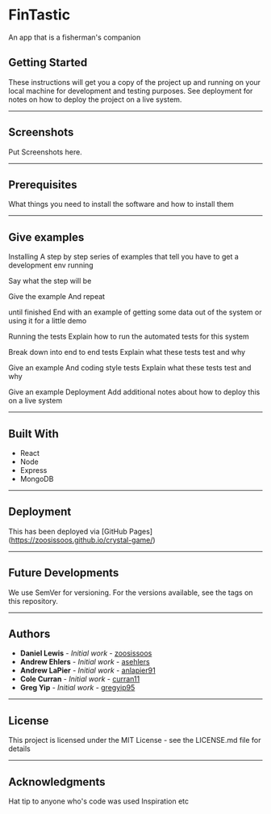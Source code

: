 # FinTastic
An app that is a fisherman's companion

## Getting Started
These instructions will get you a copy of the project up and running on your local machine for development and testing purposes. See deployment for notes on how to deploy the project on a live system.

---
## Screenshots

Put Screenshots here.

---
## Prerequisites
What things you need to install the software and how to install them

---
## Give examples
Installing
A step by step series of examples that tell you have to get a development env running

Say what the step will be

Give the example
And repeat

until finished
End with an example of getting some data out of the system or using it for a little demo

Running the tests
Explain how to run the automated tests for this system

Break down into end to end tests
Explain what these tests test and why

Give an example
And coding style tests
Explain what these tests test and why

Give an example
Deployment
Add additional notes about how to deploy this on a live system

---
## Built With
* React
* Node
* Express
* MongoDB

---
## Deployment
This has been deployed via [GitHub Pages] (https://zoosissoos.github.io/crystal-game/)

---
## Future Developments
We use SemVer for versioning. For the versions available, see the tags on this repository.

---
## Authors

* **Daniel Lewis** - *Initial work* - [zoosissoos](https://github.com/zoosissoos)
* **Andrew Ehlers** - *Initial work* - [asehlers](https://github.com/asehlers)
* **Andrew LaPier** - *Initial work* - [anlapier91](https://github.com/anlapier91)
* **Cole Curran** - *Initial work* - [curran11](https://github.com/curran11)
* **Greg Yip** - *Initial work* - [gregyip95](https://github.com/gregyip95)

---

## License
This project is licensed under the MIT License - see the LICENSE.md file for details

---

## Acknowledgments
Hat tip to anyone who's code was used
Inspiration
etc